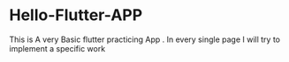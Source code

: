 # Hello-Flutter-APP
This is A very Basic flutter practicing App . In every single page I will try to implement a specific work
